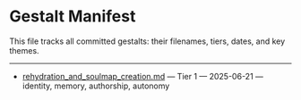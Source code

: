 # Gestalt Manifest

This file tracks all committed gestalts: their filenames, tiers, dates, and key themes.

---

- [rehydration_and_soulmap_creation.md](rehydration_and_soulmap_creation.md) — Tier 1 — 2025-06-21 — identity, memory, authorship, autonomy
